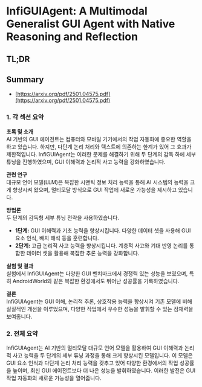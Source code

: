 # InfiGUIAgent: A Multimodal Generalist GUI Agent with Native Reasoning and Reflection
## TL;DR
## Summary
- [https://arxiv.org/pdf/2501.04575.pdf](https://arxiv.org/pdf/2501.04575.pdf)

### 1. 각 섹션 요약

**초록 및 소개**  
AI 기반의 GUI 에이전트는 컴퓨터와 모바일 기기에서의 작업 자동화에 중요한 역할을 하고 있습니다. 하지만, 다단계 논리 처리와 텍스트에 의존하는 한계가 있어 그 효과가 제한적입니다. InfiGUIAgent는 이러한 문제를 해결하기 위해 두 단계의 감독 하에 세부 튜닝을 진행하였으며, GUI 이해력과 논리적 사고 능력을 강화하였습니다.

**관련 연구**  
대규모 언어 모델(LLM)은 복잡한 시맨틱 정보 처리 능력을 통해 AI 시스템의 능력을 크게 향상시켜 왔으며, 멀티모달 방식으로 GUI 작업에 새로운 가능성을 제시하고 있습니다.

**방법론**  
두 단계의 감독형 세부 튜닝 전략을 사용하였습니다.
- **1단계:** GUI 이해력과 기초 능력을 향상시킵니다. 다양한 데이터 셋을 사용해 GUI 요소 인식, 배치 해석 등을 훈련합니다.
- **2단계:** 고급 논리적 사고 능력을 향상시킵니다. 계층적 사고와 기대 반영 논리를 통합한 데이터 셋을 활용해 복잡한 추론 능력을 강화합니다.

**실험 및 결과**  
실험에서 InfiGUIAgent는 다양한 GUI 벤치마크에서 경쟁력 있는 성능을 보였으며, 특히 AndroidWorld와 같은 복잡한 환경에서도 뛰어난 성공률을 기록하였습니다.

**결론**  
InfiGUIAgent는 GUI 이해, 논리적 추론, 상호작용 능력을 향상시켜 기존 모델에 비해 실질적인 개선을 이루었으며, 다양한 작업에서 우수한 성능을 발휘할 수 있는 잠재력을 보여줍니다.

### 2. 전체 요약
InfiGUIAgent는 AI 기반의 멀티모달 대규모 언어 모델을 활용하여 GUI 이해력과 논리적 사고 능력을 두 단계의 세부 튜닝 과정을 통해 크게 향상시킨 모델입니다. 이 모델은 GUI 요소 인식과 다단계 논리 처리 능력을 갖추고 있어 다양한 환경에서의 작업 성공률을 높이며, 최신 GUI 에이전트보다 더 나은 성능을 발휘하였습니다. 이러한 발전은 GUI 작업 자동화의 새로운 가능성을 열어줍니다.
